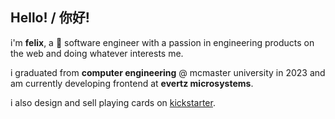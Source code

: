 ## Hello! / 你好! 

i'm **felix**, a 🍁 software engineer with a passion in engineering products on the web and doing whatever interests me.   

i graduated from **computer engineering** @ mcmaster university in 2023 and am currently developing frontend at **evertz microsystems**.   

i also design and sell playing cards on [kickstarter](https://www.kickstarter.com/projects/felixha00/prescription-playing-cards).

